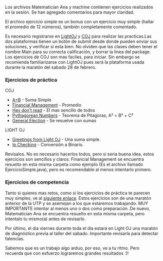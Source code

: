 Los archivos Matematician Ana y machine contienen ejercicios realizados en la sesión. Se han agregado comentarios para mayor claridad.

El archivo ejercicio simple es un bonus con un ejercicio muy simple (hallar el promedio de 12 números), también completamente comentado.


Es necesario registrarse en [LightOJ](http://lightoj.com/index.php) y [COJ](http://coj.uci.cu/index.xhtml) para realizar las practicas.Las dos plataformas tienen un botón de submit desde donde pueden enviar sus soluciones, y verificar si esta bien. No olviden que las clases deben tener el nombre Main para su correcta calificación, y borrar la linea del package.
Los ejercicios de COJ son mas faciles, para iniciar. Sin embargo se recomienda familiarizarse con LightOJ pues será la plataforma usada durante la maratón del sabado 28 de febrero.



### Ejercicios de práctica
COJ
* [A+B](http://coj.uci.cu/24h/problem.xhtml?pid=1000) - Suma Simple
* [Financial Management](http://coj.uci.cu/24h/problem.xhtml?pid=1023) - Promedio
* [Hey don't read](http://coj.uci.cu/24h/problem.xhtml?pid=1494) - El mas sencillo de todos
* [Pythagorean Numbers](http://coj.uci.cu/24h/problem.xhtml?pid=1099) - Teorema de Pitagoras, A² = B² + C² 
* [General Election](http://coj.uci.cu/24h/problem.xhtml?pid=1003) - Se resuelve con sumas

LIGHT OJ
* [Greetings from Light OJ](http://lightoj.com/volume_showproblem.php?problem=1000) - Una suma simple.
* [Ip Checking](http://lightoj.com/volume_showproblem.php?problem=1354) - Conversión a Binario.


Revisalos. No es necesario hacerlos todos, pero si seria buena idea, estos ejercicios son sencillos y claros. Financial Management se encuentra resuelto en esta misma carpeta como ejemplo (Es el archivo llamado EjercicioSimple.java), pero es recomendable al menos intentarlo primero.

### Ejercicios de competencia

Tanto si quieres mas retos, como si los ejercicios de práctica te parecen muy simples, ve al [siguiente enlace](http://www.lightoj.com/practice_contest_problemset.php?contest_id=662). Estos ejercicios son de una maratón anterior de la UTP y se asemejan a los que estaremos trabajando. MUY IMPORTANTE intentar al menos uno o dos como preparación. De nuevo, Matematician Ana se encuentra resuelto en esta misma carpeta, pero intentalo tu mismo(a) antes de revisarlo. 

Por último, el dia viernes durante toda el dia estará en Light OJ una maratón de diagnóstico previa al taller del sabado. Importante revisarla para detectar falencias.

Sabemos que es un trabajo algo arduo, por eso, ve a tu ritmo. Pero recuerda que con esfuerzo lograremos grandes resultados :)!




